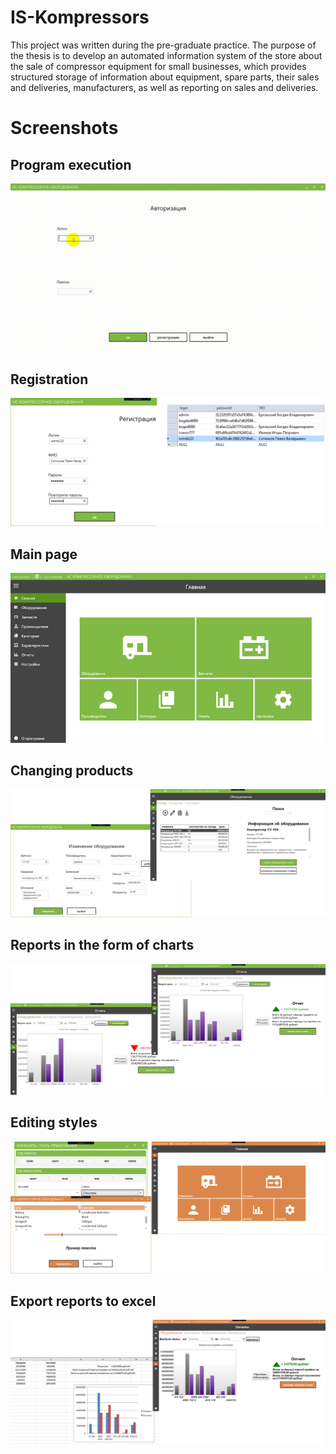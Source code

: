# IS-Kompressors
This project was written during the pre-graduate practice. 
The purpose of the thesis is to develop an automated information system of the store about the sale of compressor equipment for small businesses, which provides structured storage of information about equipment, spare parts, their sales and deliveries, manufacturers, as well as reporting on sales and deliveries.
# Screenshots
## Program execution
![screenshot-1](IS-Kompressors/Screenshots/Video_2018-06-08_224332.gif)
## Registration
![screenshot-2](IS-Kompressors/Screenshots/registration.png)
## Main page
![screenshot-3](IS-Kompressors/Screenshots/main-page.png)
## Changing products
![screenshot-4](IS-Kompressors/Screenshots/editing.png)
## Reports in the form of charts
![screenshot-5](IS-Kompressors/Screenshots/report.png)
## Editing styles
![screenshot-6](IS-Kompressors/Screenshots/styles.png)
## Export reports to excel
![screenshot-7](IS-Kompressors/Screenshots/export.png)
